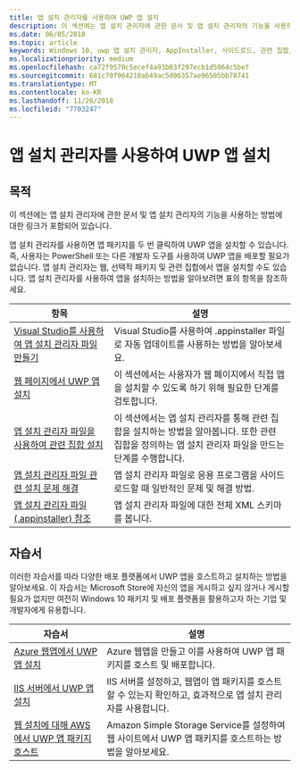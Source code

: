 ```yaml
---
title: 앱 설치 관리자를 사용하여 UWP 앱 설치
description: 이 섹션에는 앱 설치 관리자에 관한 문서 및 앱 설치 관리자의 기능을 사용하는 방법에 대한 링크가 포함되어 있습니다.
ms.date: 06/05/2018
ms.topic: article
keywords: Windows 10, uwp 앱 설치 관리자, AppInstaller, 사이드로드, 관련 집합, 선택적 패키지
ms.localizationpriority: medium
ms.openlocfilehash: ca72f9570c5ecef4a93b03f297ecb1d5064c5bef
ms.sourcegitcommit: 681c70f964210ab49ac5d06357ae96505bb78741
ms.translationtype: MT
ms.contentlocale: ko-KR
ms.lasthandoff: 11/26/2018
ms.locfileid: "7703247"
---
```

# <a name="install-uwp-apps-with-app-installer"></a>앱 설치 관리자를 사용하여 UWP 앱 설치

## <a name="purpose"></a>목적
이 섹션에는 앱 설치 관리자에 관한 문서 및 앱 설치 관리자의 기능을 사용하는 방법에 대한 링크가 포함되어 있습니다. 

앱 설치 관리자를 사용하면 앱 패키지를 두 번 클릭하여 UWP 앱을 설치할 수 있습니다. 즉, 사용자는 PowerShell 또는 다른 개발자 도구를 사용하여 UWP 앱을 배포할 필요가 없습니다. 앱 설치 관리자는 웹, 선택적 패키지 및 관련 집합에서 앱을 설치할 수도 있습니다. 앱 설치 관리자를 사용하여 앱을 설치하는 방법을 알아보려면 표의 항목을 참조하세요.

| 항목 | 설명 |
|-------|-------------|
| [Visual Studio를 사용하여 앱 설치 관리자 파일 만들기](create-appinstallerfile-vs.md)| Visual Studio를 사용하여 .appinstaller 파일로 자동 업데이트를 사용하는 방법을 알아보세요. |
| [웹 페이지에서 UWP 앱 설치](installing-UWP-apps-web.md) | 이 섹션에서는 사용자가 웹 페이지에서 직접 앱을 설치할 수 있도록 하기 위해 필요한 단계를 검토합니다. |
| [앱 설치 관리자 파일을 사용하여 관련 집합 설치](install-related-set.md) | 이 섹션에서는 앱 설치 관리자를 통해 관련 집합을 설치하는 방법을 알아봅니다. 또한 관련 집합을 정의하는 앱 설치 관리자 파일을 만드는 단계를 수행합니다. |
| [앱 설치 관리자 파일 관련 설치 문제 해결](troubleshoot-appinstaller-issues.md) | 앱 설치 관리자 파일로 응용 프로그램을 사이드로드할 때 일반적인 문제 및 해결 방법. |
| [앱 설치 관리자 파일(.appinstaller) 참조](https://docs.microsoft.com/uwp/schemas/appinstallerschema/app-installer-file) | 앱 설치 관리자 파일에 대한 전체 XML 스키마를 봅니다. |

## <a name="tutorials"></a>자습서 

이러한 자습서를 따라 다양한 배포 플랫폼에서 UWP 앱을 호스트하고 설치하는 방법을 알아보세요. 이 자습서는 Microsoft Store에 자신의 앱을 게시하고 싶지 않거나 게시할 필요가 없지만 여전히 Windows 10 패키지 및 배포 플랫폼을 활용하고자 하는 기업 및 개발자에게 유용합니다.

| 자습서 | 설명 |
|----------|-------------|
| [Azure 웹앱에서 UWP 앱 설치](web-install-azure.md) | Azure 웹앱을 만들고 이를 사용하여 UWP 앱 패키지를 호스트 및 배포합니다. |
| [IIS 서버에서 UWP 앱 설치](web-install-IIS.md) | IIS 서버를 설정하고, 웹앱이 앱 패키지를 호스트할 수 있는지 확인하고, 효과적으로 앱 설치 관리자를 사용합니다. |
| [웹 설치에 대해 AWS에서 UWP 앱 패키지 호스트](web-install-aws.md) | Amazon Simple Storage Service를 설정하여 웹 사이트에서 UWP 앱 패키지를 호스트하는 방법을 알아보세요. |

